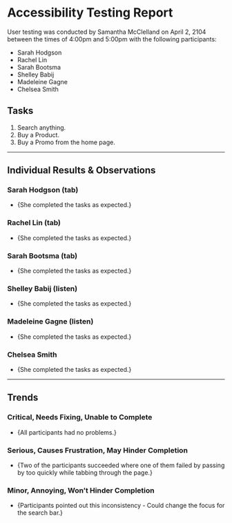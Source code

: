 # Accessibility Testing Report

User testing was conducted by Samantha McClelland on April 2, 2104 between the times of 4:00pm and 5:00pm with the following participants:

- Sarah Hodgson
- Rachel Lin
- Sarah Bootsma
- Shelley Babij
- Madeleine Gagne
- Chelsea Smith

## Tasks

1. Search anything.
2. Buy a Product.
3. Buy a Promo from the home page.

---

## Individual Results & Observations

### Sarah Hodgson (tab)

- {She completed the tasks as expected.}

### Rachel Lin (tab)

- {She completed the tasks as expected.}

### Sarah Bootsma (tab)

- {She completed the tasks as expected.}

### Shelley Babij (listen)

- {She completed the tasks as expected.}

### Madeleine Gagne (listen)

- {She completed the tasks as expected.}

### Chelsea Smith

- {She completed the tasks as expected.}

---

## Trends

### Critical, Needs Fixing, Unable to Complete

- {All participants had no problems.}

### Serious, Causes Frustration, May Hinder Completion

- {Two of the participants succeeded where one of them failed by passing by too quickly while tabbing through the page.}

### Minor, Annoying, Won’t Hinder Completion

- {Participants pointed out this inconsistency - Could change the focus for the search bar.}
